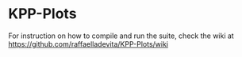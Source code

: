 # KPP-Plots
For instruction on how to compile and run the suite, check the wiki at https://github.com/raffaelladevita/KPP-Plots/wiki
